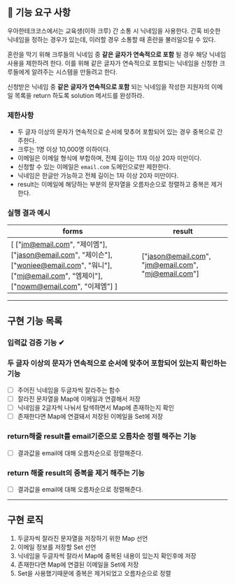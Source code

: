 ## 🚀 기능 요구 사항

우아한테크코스에서는 교육생(이하 크루) 간 소통 시 닉네임을 사용한다. 간혹 비슷한 닉네임을 정하는 경우가 있는데, 이러할 경우 소통할 때 혼란을 불러일으킬 수 있다.

혼란을 막기 위해 크루들의 닉네임 중 **같은 글자가 연속적으로 포함** 될 경우 해당 닉네임 사용을 제한하려 한다. 이를 위해 같은 글자가 연속적으로 포함되는 닉네임을 신청한 크루들에게 알려주는 시스템을 만들려고 한다.


신청받은 닉네임 중 **같은 글자가 연속적으로 포함** 되는 닉네임을 작성한 지원자의 이메일 목록을 return 하도록 solution 메서드를 완성하라.

### 제한사항

- 두 글자 이상의 문자가 연속적으로 순서에 맞추어 포함되어 있는 경우 중복으로 간주한다.
- 크루는 1명 이상 10,000명 이하이다.
- 이메일은 이메일 형식에 부합하며, 전체 길이는 11자 이상 20자 미만이다.
- 신청할 수 있는 이메일은 `email.com` 도메인으로만 제한한다.
- 닉네임은 한글만 가능하고 전체 길이는 1자 이상 20자 미만이다.
- result는 이메일에 해당하는 부분의 문자열을 오름차순으로 정렬하고 중복은 제거한다.

### 실행 결과 예시

| forms | result |
| --- | --- |
| [ ["jm@email.com", "제이엠"], ["jason@email.com", "제이슨"], ["woniee@email.com", "워니"], ["mj@email.com", "엠제이"], ["nowm@email.com", "이제엠"] ] | ["jason@email.com", "jm@email.com", "mj@email.com"] |

---

##  구현 기능 목록

### 입력값 검증 기능 ️✔

### 두 글자 이상의 문자가 연속적으로 순서에 맞추어 포함되어 있는지 확인하는 기능
- [ ] 주어진 닉네임을 두글자씩 잘라주는 함수
- [ ] 잘라진 문자열을 Map에 이메일과 연결해서 저장
- [ ] 닉네임을 2글자씩 나눠서 탐색하면서 Map에 존재하는지 확인
- [ ] 존재한다면 Map에 연결돼서 저장된 이메일을 Set에 저장

### return해줄 result를 email기준으로 오름차순 정렬 해주는 기능
-  [ ] 결과값을 email에 대해 오름차순으로 정렬해준다.
### return 해줄 result의 중복을 제거 해주는 기능
-  [ ] 결과값을 email에 대해 오름차순으로 정렬해준다.

---

## 구현 로직

1. 두글자씩 잘라진 문자열을 저장하기 위한 Map 선언
2. 이메일 정보를 저장할 Set 선언
3. 닉네임을 두글자씩 잘라서 Map에 중복된 내용이 있는지 확인후에 저장
4. 존재한다면 Map에 연결된 이메일을 Set에 저장 
5. Set을 사용했기때문에 중복은 제거되었고 오름차순으로 정렬